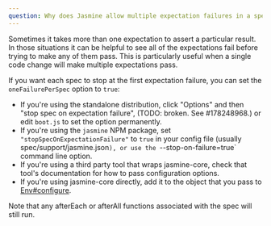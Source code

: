 ```yaml
---
question: Why does Jasmine allow multiple expectation failures in a spec? How can I disable that?
---
```


Sometimes it takes more than one expectation to assert a particular result. In
those situations it can be helpful to see all of the expectations fail before
trying to make any of them pass. This is particularly useful when a single code
change will make multiple expectations pass.

If you want each spec to stop at the first expectation failure, you can set the
`oneFailurePerSpec` option to `true`:

* If you're using the standalone distribution, click "Options" and then "stop
  spec on expectation failure", (TODO: broken. See #178248968.) or edit
  `boot.js` to set the option permanently.
* If you're using the `jasmine` NPM package, set
  `"stopSpecOnExpectationFailure"` to `true` in your config file (usually 
  spec/support/jasmine.json`), or use the `--stop-on-failure=true` command line
  option.
* If you're using a third party tool that wraps jasmine-core, check that tool's
  documentation for how to pass configuration options.
* If you're using jasmine-core directly, add it to the object that you pass to
  [Env#configure](/api/edge/Env.html#configure).

Note that any afterEach or afterAll functions associated with the spec will
still run.
